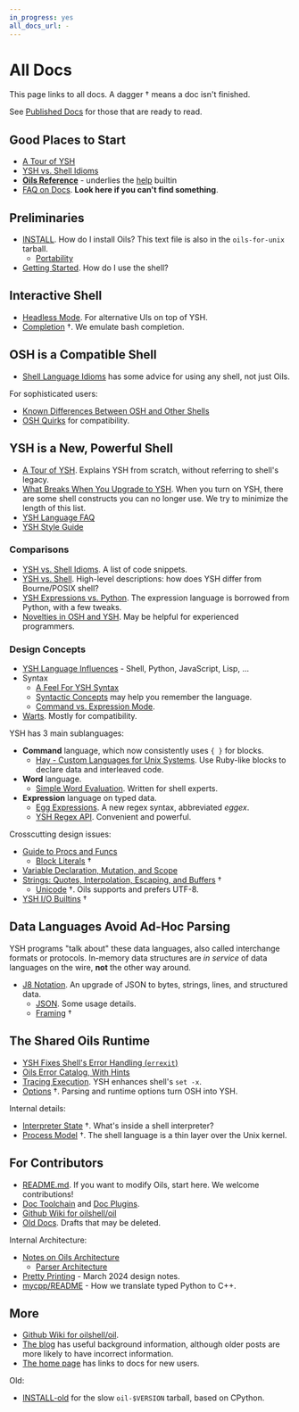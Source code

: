 ```yaml
---
in_progress: yes
all_docs_url: -
---
```


All Docs
========

This page links to all docs.  A dagger &dagger; means a doc isn't finished.

See [Published Docs](published.html) for those that are ready to read.


<!--
<div id="toc">
</div>
-->

## Good Places to Start

- [A Tour of YSH](ysh-tour.html)
- [YSH vs. Shell Idioms](idioms.html) 
- [**Oils Reference**](ref/index.html) - underlies the [help][] builtin
- [FAQ on Docs](faq-doc.html).  **Look here if you can't find
  something**.

[help]: ref/chap-builtin-cmd.html#help

## Preliminaries

- [INSTALL](INSTALL.html). How do I install Oils?  This text file is also in
  the `oils-for-unix` tarball.
  - [Portability](portability.html)
- [Getting Started](getting-started.html).  How do I use the shell?

## Interactive Shell

- [Headless Mode](headless.html).  For alternative UIs on top of YSH.
- [Completion](completion.html) &dagger;.  We emulate bash completion.

## OSH is a Compatible Shell

- [Shell Language Idioms](shell-idioms.html) has some advice for using any
  shell, not just Oils.

For sophisticated users:

- [Known Differences Between OSH and Other Shells](known-differences.html)
- [OSH Quirks](quirks.html) for compatibility.

## YSH is a New, Powerful Shell

- [A Tour of YSH](ysh-tour.html).  Explains YSH from scratch, without referring
  to shell's legacy.
- [What Breaks When You Upgrade to YSH](upgrade-breakage.html).  When you turn
  on YSH, there are some shell constructs you can no longer use.  We try to
  minimize the length of this list.
- [YSH Language FAQ](ysh-faq.html)
- [YSH Style Guide](style-guide.html)

### Comparisons

- [YSH vs. Shell Idioms](idioms.html).  A list of code snippets.
- [YSH vs. Shell](ysh-vs-shell.html).  High-level descriptions: how does YSH
  differ from Bourne/POSIX shell?
- [YSH Expressions vs. Python](ysh-vs-python.html).  The expression language is
  borrowed from Python, with a few tweaks.
- [Novelties in OSH and YSH](novelties.html).  May be helpful for experienced
  programmers.

### Design Concepts

- [YSH Language Influences](language-influences.html) - Shell, Python,
  JavaScript, Lisp, ...
- Syntax
  - [A Feel For YSH Syntax](syntax-feelings.html)
  - [Syntactic Concepts](syntactic-concepts.html) may help you remember the
    language.
  - [Command vs. Expression Mode](command-vs-expression-mode.html).
- [Warts](warts.html).  Mostly for compatibility.

YSH has 3 main sublanguages:

- **Command** language, which now consistently uses `{ }` for blocks.
  - [Hay - Custom Languages for Unix Systems](hay.html).  Use Ruby-like
    blocks to declare data and interleaved code.
- **Word** language.
  - [Simple Word Evaluation](simple-word-eval.html).  Written for shell
    experts.
- **Expression** language on typed data.
  - [Egg Expressions](eggex.html).  A new regex syntax, abbreviated *eggex*.
  - [YSH Regex API](ysh-regex-api.html).  Convenient and powerful.

Crosscutting design issues:

- [Guide to Procs and Funcs](proc-func.html)
  - [Block Literals](block-literals.html) &dagger;
- [Variable Declaration, Mutation, and Scope](variables.html)
- [Strings: Quotes, Interpolation, Escaping, and Buffers](strings.html) &dagger;
  - [Unicode](unicode.html) &dagger;.  Oils supports and prefers UTF-8.
- [YSH I/O Builtins](io-builtins.html) &dagger;

## Data Languages Avoid Ad-Hoc Parsing

YSH programs "talk about" these data languages, also called interchange formats
or protocols.  In-memory data structures are *in service* of data languages on
the wire, **not** the other way around.

- [J8 Notation](j8-notation.html).  An upgrade of JSON to bytes, strings,
  lines, and structured data.
  - [JSON](json.html).  Some usage details.
  - [Framing](framing.html) &dagger;

## The Shared Oils Runtime

- [YSH Fixes Shell's Error Handling (`errexit`)](error-handling.html)
- [Oils Error Catalog, With Hints](error-catalog.html)
- [Tracing Execution](xtrace.html).  YSH enhances shell's `set -x`.
- [Options](options.html) &dagger;.  Parsing and runtime options turn OSH into YSH.

Internal details:

- [Interpreter State](interpreter-state.html) &dagger;.  What's inside a shell
  interpreter?
- [Process Model](process-model.html) &dagger;.  The shell language is a thin
  layer over the Unix kernel.

## For Contributors

- [README.md](oils-repo/README.html).  If you want to modify Oils, start here.
  We welcome contributions!
- [Doc Toolchain](doc-toolchain.html) and [Doc Plugins](doc-plugins.html).
- [Github Wiki for oilshell/oil](https://github.com/oilshell/oil/wiki)
- [Old Docs](old/index.html).  Drafts that may be deleted.

Internal Architecture:

- [Notes on Oils Architecture](architecture-notes.html)
  - [Parser Architecture](parser-architecture.html)
- [Pretty Printing](pretty-printing.html) - March 2024 design notes.
- [mycpp/README](oils-repo/mycpp/README.html) - How we translate typed Python to
  C++.

## More

- [Github Wiki for oilshell/oil](https://github.com/oilshell/oil/wiki).
- [The blog](https://www.oilshell.org/blog/) has useful background information,
  although older posts are more likely to have incorrect information.
- [The home page](https://www.oilshell.org/) has links to docs for new users.

Old:

- [INSTALL-old](INSTALL-old.html) for the slow `oil-$VERSION` tarball, based on
  CPython.

<!-- vim: set sw=2: -->
